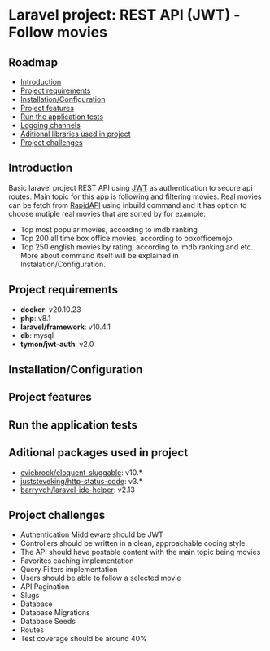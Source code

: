 # Laravel project: REST API (JWT) - Follow movies

## Roadmap
* [Introduction](#introduction)
* [Project requirements](#project-requirements)
* [Installation/Configuration](#installationconfiguration)
* [Project features](#project-features)
* [Run the application tests](#run-the-application-tests)
* [Logging channels](#logging-channels)
* [Aditional libraries used in project](#aditional-libraries-used-in-project)
* [Project challenges](#project-challenges)

## Introduction

Basic laravel project REST API using [JWT](https://jwt.io/introduction) as authentication to secure api routes.
Main topic for this app is following and filtering movies. Real movies can be fetch from [RapidAPI](https://rapidapi.com/SAdrian/api/moviesdatabase) using inbuild command and it has option to choose mutiple real movies that are sorted by for example:
- Top most popular movies, according to imdb ranking
- Top 200 all time box office movies, according to boxofficemojo
- Top 250 english movies by rating, according to imdb ranking and etc.
More about command itself will be explained in Instalation/Configuration.

## Project requirements

-  **docker**: v20.10.23
-  **php**: v8.1
-  **laravel/framework**: v10.4.1
-  **db**: mysql
-  **tymon/jwt-auth**: v2.0

## Installation/Configuration

## Project features

## Run the application tests

## Aditional packages used in project

- [cviebrock/eloquent-sluggable](https://github.com/cviebrock/eloquent-sluggable): v10.*
- [juststeveking/http-status-code](https://github.com/JustSteveKing/http-status-code): v3.*
- [barryvdh/laravel-ide-helper](https://github.com/barryvdh/laravel-ide-helper): v2.13

## Project challenges

- Authentication Middleware should be JWT
- Controllers should be written in a clean, approachable coding style.
- The API should have postable content with the main topic being movies
- Favorites caching implementation
- Query Filters implementation
- Users should be able to follow a selected movie
- API Pagination
- Slugs
- Database
- Database Migrations
- Database Seeds
- Routes
- Test coverage should be around 40%
